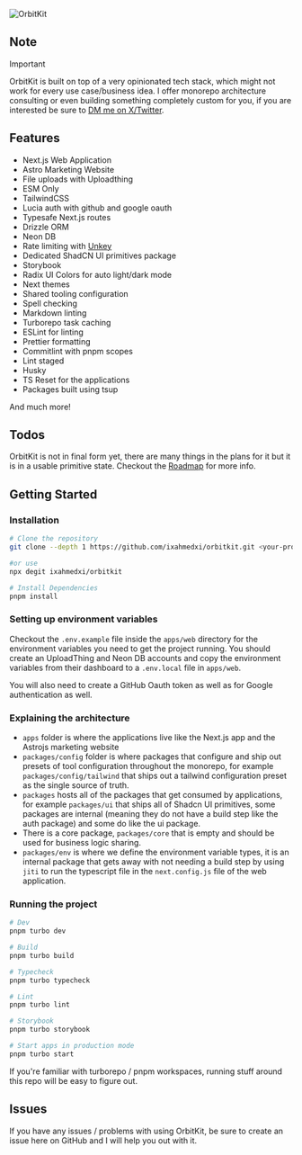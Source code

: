 ![OrbitKit](https://github.com/ixahmedxi/orbitkit/blob/main/cover.png?raw=true)

## Note

> [!IMPORTANT]
> OrbitKit is built on top of a very opinionated tech stack, which might not work for every use case/business idea. I offer monorepo architecture consulting or even building something completely custom for you, if you are interested be sure to [DM me on X/Twitter](https://twitter.com/ixahmedxii).

## Features

- Next.js Web Application
- Astro Marketing Website
- File uploads with Uploadthing
- ESM Only
- TailwindCSS
- Lucia auth with github and google oauth
- Typesafe Next.js routes
- Drizzle ORM
- Neon DB
- Rate limiting with [Unkey](https://unkey.dev)
- Dedicated ShadCN UI primitives package
- Storybook
- Radix UI Colors for auto light/dark mode
- Next themes
- Shared tooling configuration
- Spell checking
- Markdown linting
- Turborepo task caching
- ESLint for linting
- Prettier formatting
- Commitlint with pnpm scopes
- Lint staged
- Husky
- TS Reset for the applications
- Packages built using tsup

And much more!

## Todos

OrbitKit is not in final form yet, there are many things in the plans for it but it is in a usable primitive state. Checkout the [Roadmap](https://github.com/users/ixahmedxi/projects/6) for more info.

## Getting Started

### Installation

```bash
# Clone the repository
git clone --depth 1 https://github.com/ixahmedxi/orbitkit.git <your-project-name>

#or use
npx degit ixahmedxi/orbitkit

# Install Dependencies
pnpm install
```

### Setting up environment variables

Checkout the `.env.example` file inside the `apps/web` directory for the environment variables you need to get the project running. You should create an UploadThing and Neon DB accounts and copy the environment variables from their dashboard to a `.env.local` file in `apps/web`.

You will also need to create a GitHub Oauth token as well as for Google authentication as well.

### Explaining the architecture

- `apps` folder is where the applications live like the Next.js app and the Astrojs marketing website
- `packages/config` folder is where packages that configure and ship out presets of tool configuration throughout the monorepo, for example `packages/config/tailwind` that ships out a tailwind configuration preset as the single source of truth.
- `packages` hosts all of the packages that get consumed by applications, for example `packages/ui` that ships all of Shadcn UI primitives, some packages are internal (meaning they do not have a build step like the auth package) and some do like the ui package.
- There is a core package, `packages/core` that is empty and should be used for business logic sharing.
- `packages/env` is where we define the environment variable types, it is an internal package that gets away with not needing a build step by using `jiti` to run the typescript file in the `next.config.js` file of the web application.

### Running the project

```bash
# Dev
pnpm turbo dev

# Build
pnpm turbo build

# Typecheck
pnpm turbo typecheck

# Lint
pnpm turbo lint

# Storybook
pnpm turbo storybook

# Start apps in production mode
pnpm turbo start
```

If you're familiar with turborepo / pnpm workspaces, running stuff around this repo will be easy to figure out.

## Issues

If you have any issues / problems with using OrbitKit, be sure to create an issue here on GitHub and I will help you out with it.
